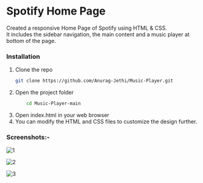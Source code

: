# Spotify Home Page
Created a responsive Home Page of Spotify using HTML & CSS.
<br>
It includes the sidebar navigation, the main content and a music player at bottom of the page.
<br>
### Installation
1. Clone the repo
   ```sh
   git clone https://github.com/Anurag-Jethi/Music-Player.git
2. Open the project folder
    ```sh
        cd Music-Player-main    
3. Open index.html in your web browser
4. You can modify the HTML and CSS files to customize the design further.

### Screenshots:-
![1](/assets/1.png)

![2](/assets/2.png)

![3](/assets/3.png)